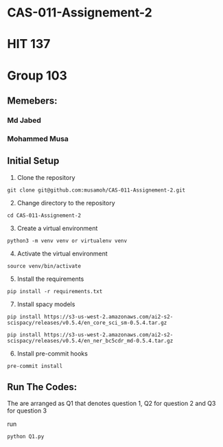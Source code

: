# CAS-011-Assignement-2

# HIT 137

# Group 103

## Memebers:

### Md Jabed

### Mohammed Musa

## Initial Setup

1. Clone the repository

```
git clone git@github.com:musamoh/CAS-011-Assignement-2.git
```

2. Change directory to the repository

```
cd CAS-011-Assignement-2
```

3. Create a virtual environment

```
python3 -m venv venv or virtualenv venv
```

4. Activate the virtual environment

```
source venv/bin/activate
```

5. Install the requirements

```
pip install -r requirements.txt
```

7. Install spacy models

```
pip install https://s3-us-west-2.amazonaws.com/ai2-s2-scispacy/releases/v0.5.4/en_core_sci_sm-0.5.4.tar.gz

pip install https://s3-us-west-2.amazonaws.com/ai2-s2-scispacy/releases/v0.5.4/en_ner_bc5cdr_md-0.5.4.tar.gz

```

6. Install pre-commit hooks

```
pre-commit install
```

## Run The Codes:

The are arranged as Q1 that denotes question 1, Q2 for question 2 and Q3 for question 3

run

```
python Q1.py

```
